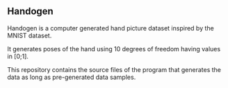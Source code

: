 Handogen
--------

Handogen is a computer generated hand picture dataset inspired by the MNIST dataset. 

It generates poses of the hand using 10 degrees of freedom having values in [0;1].

This repository contains the source files of the program that generates the data as long as pre-generated data samples.
